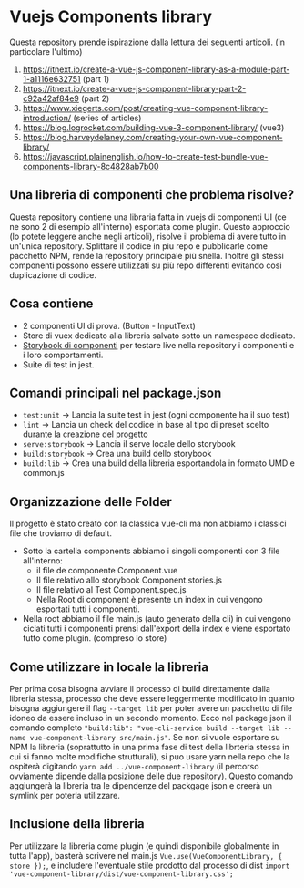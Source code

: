 # Vuejs Components library
Questa repository prende ispirazione dalla lettura dei seguenti articoli. (in particolare l'ultimo)
1. https://itnext.io/create-a-vue-js-component-library-as-a-module-part-1-a1116e632751 (part 1)
2. https://itnext.io/create-a-vue-js-component-library-part-2-c92a42af84e9 (part 2)
3. https://www.xiegerts.com/post/creating-vue-component-library-introduction/ (series of articles)
4. https://blog.logrocket.com/building-vue-3-component-library/ (vue3)
5. https://blog.harveydelaney.com/creating-your-own-vue-component-library/
6. https://javascript.plainenglish.io/how-to-create-test-bundle-vue-components-library-8c4828ab7b00

## Una libreria di componenti che problema risolve?
Questa repository contiene una libraria fatta in vuejs di componenti UI (ce ne sono 2 di esempio all'interno) esportata come plugin. Questo approccio (lo potete leggere anche negli articoli), risolve il problema di avere tutto in un'unica repository. Splittare il codice in piu repo e pubblicarle come pacchetto NPM, rende la repository principale più snella. Inoltre gli stessi componenti possono essere utilizzati su più repo differenti evitando cosi duplicazione di codice.

## Cosa contiene
* 2 componenti UI di prova. (Button - InputText)
* Store di vuex dedicato alla libreria salvato sotto un namespace dedicato.
* [Storybook di componenti](https://storybook.js.org/docs/vue/get-started/install) per testare live nella repository i componenti e i loro comportamenti.
* Suite di test in jest.

## Comandi principali nel package.json
* `test:unit` -> Lancia la suite test in jest (ogni componente ha il suo test) 
* `lint` -> Lancia un check del codice in base al tipo di preset scelto durante la creazione del progetto
* `serve:storybook` -> Lancia il serve locale dello storybook
* `build:storybook` -> Crea una build dello storybook
* `build:lib` -> Crea una build della libreria esportandola in formato UMD e common.js

## Organizzazione delle Folder
Il progetto è stato creato con la classica vue-cli ma non abbiamo i classici file che troviamo di default. 
* Sotto la cartella components abbiamo i singoli componenti con 3 file all'interno:
  * il file de componente Component.vue
  * Il file relativo allo storybook Component.stories.js
  * Il file relativo al Test Component.spec.js
  * Nella Root di component è presente un index in cui vengono esportati tutti i componenti. 
* Nella root abbiamo il file main.js (auto generato della cli) in cui vengono ciclati tutti i componenti prensi dall'export della index e viene esportato tutto come plugin. (compreso lo store)

## Come utilizzare in locale la libreria
Per prima cosa bisogna avviare il processo di build direttamente dalla libreria stessa, processo che deve essere leggermente modificato in quanto bisogna aggiungere il flag `--target lib` per poter avere un pacchetto di file idoneo da essere incluso in un secondo momento. Ecco nel package json il comando completo `"build:lib": "vue-cli-service build --target lib --name vue-component-library src/main.js"`. Se non si vuole esportare su NPM la libreria (soprattutto in una prima fase di test della librteria stessa in cui si fanno molte modifiche strutturali), si puo usare yarn nella repo che la ospiterà digitando `yarn add ../vue-component-library` (il percorso ovviamente dipende dalla posizione delle due repository). Questo comando aggiungerà la libreria tra le dipendenze del packgage json e creerà un symlink per poterla utilizzare. 

## Inclusione della libreria
Per utilizzare la libreria come plugin (e quindi disponibile globalmente in tutta l'app), basterà scrivere nel main.js `Vue.use(VueComponentLibrary, { store });`, e includere l'eventuale stile prodotto dal processo di dist `import 'vue-component-library/dist/vue-component-library.css';`
